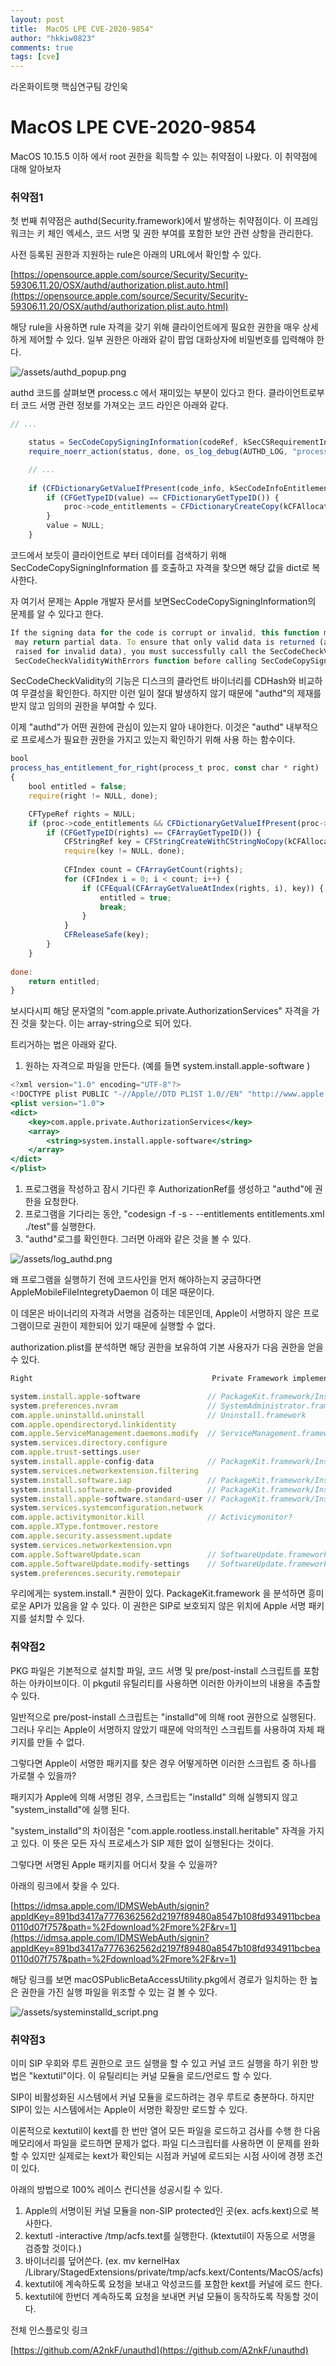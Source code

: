 ```yaml
---
layout: post
title:  MacOS LPE CVE-2020-9854"
author: "hkkiw0823"
comments: true
tags: [cve]
---
```


라온화이트햇 핵심연구팀 강인욱

# MacOS LPE CVE-2020-9854

MacOS 10.15.5 이하 에서 root 권한을 획득할 수 있는 취약점이 나왔다. 이 취약점에 대해 알아보자

### 취약점1

첫 번째 취약점은 authd(Security.framework)에서 발생하는 취약점이다. 이 프레임워크는 키 체인 엑세스, 코드 서명 및 권한 부여를 포함한 보안 관련 상항을 관리한다.

사전 등록된 권한과 지원하는 rule은 아래의 URL에서 확인할 수 있다.

[https://opensource.apple.com/source/Security/Security-59306.11.20/OSX/authd/authorization.plist.auto.html](https://opensource.apple.com/source/Security/Security-59306.11.20/OSX/authd/authorization.plist.auto.html)

해당 rule을 사용하면 rule 자격을 갖기 위해 클라이언트에게 필요한 권한을 매우 상세하게 제어할 수 있다. 일부 권한은 아래와 같이 팝업 대화상자에 비밀번호를 입력해야 한다.

![/assets/authd_popup.png](/assets/authd_popup.png)

authd 코드를 살펴보면 process.c 에서 재미있는 부분이 있다고 한다. 클라이언트로부터 코드 서명 관련 정보를 가져오는 코드 라인은 아래와 같다.

```jsx
// ...

    status = SecCodeCopySigningInformation(codeRef, kSecCSRequirementInformation, &code_info); // [1]
    require_noerr_action(status, done, os_log_debug(AUTHD_LOG, "process: PID %d SecCodeCopySigningInformation failed with %d", proc->auditInfo.pid, (int)status));

    // ...
    
    if (CFDictionaryGetValueIfPresent(code_info, kSecCodeInfoEntitlementsDict, &value)) {
        if (CFGetTypeID(value) == CFDictionaryGetTypeID()) {
            proc->code_entitlements = CFDictionaryCreateCopy(kCFAllocatorDefault, value); // [2]
        }
        value = NULL;
    }
```

코드에서 보듯이 클라이언트로 부터 데이터를 검색하기 위해 SecCodeCopySigningInformation 를 호출하고 자격을 찾으면 해당 값을 dict로 복사한다.

자 여기서 문제는 Apple 개발자 문서를 보면SecCodeCopySigningInformation의 문제를 알 수 있다고 한다.

```jsx
If the signing data for the code is corrupt or invalid, this function may fail or it 
 may return partial data. To ensure that only valid data is returned (and errors are 
 raised for invalid data), you must successfully call the SecCodeCheckValidity or 
 SecCodeCheckValidityWithErrors function before calling SecCodeCopySigningInformation.
```

SecCodeCheckValidity의 기능은 디스크의 클라언트 바이너리를 CDHash와 비교하여 무결성을 확인한다. 하지만 이런 일이 절대 발생하지 않기 때문에 "authd"의 제재를 받지 않고 임의의 권한을 부여할 수 있다.

이제 "authd"가 어떤 권한에 관심이 있는지 알아 내야한다. 이것은 "authd" 내부적으로 프로세스가 필요한 권한을 가지고 있는지 확인하기 위해 사용 하는 함수이다.

```jsx
bool
process_has_entitlement_for_right(process_t proc, const char * right)
{
    bool entitled = false;
    require(right != NULL, done);

    CFTypeRef rights = NULL;
    if (proc->code_entitlements && CFDictionaryGetValueIfPresent(proc->code_entitlements, CFSTR("com.apple.private.AuthorizationServices"), &rights)) { // [3]
        if (CFGetTypeID(rights) == CFArrayGetTypeID()) {
            CFStringRef key = CFStringCreateWithCStringNoCopy(kCFAllocatorDefault, right, kCFStringEncodingUTF8, kCFAllocatorNull);
            require(key != NULL, done);
            
            CFIndex count = CFArrayGetCount(rights);
            for (CFIndex i = 0; i < count; i++) {
                if (CFEqual(CFArrayGetValueAtIndex(rights, i), key)) {
                    entitled = true;
                    break;
                }
            }
            CFReleaseSafe(key);
        }
    }
    
done:
    return entitled;
}
```

보시다시피 해당 문자열의 "com.apple.private.AuthorizationServices"  자격을 가진 것을 찾는다. 이는 array-string으로 되어 있다.

트리거하는 법은 아래와 같다.

1. 원하는 자격으로 파일을 만든다. (예를 들면 system.install.apple-software )

```jsx
<?xml version="1.0" encoding="UTF-8"?>
<!DOCTYPE plist PUBLIC "-//Apple//DTD PLIST 1.0//EN" "http://www.apple.com/DTDs/PropertyList-1.0.dtd">
<plist version="1.0">
<dict>
    <key>com.apple.private.AuthorizationServices</key>
    <array>  
        <string>system.install.apple-software</string>
    </array>
</dict>
</plist>
```

1. 프로그램을 작성하고 잠시 기다린 후 AuthorizationRef를 생성하고 "authd"에 권한을 요청한다.
2. 프로그램을 기다리는 동안, "codesign -f -s - --entitlements entitlements.xml ./test"를 실행한다.
3. "authd"로그를 확인한다. 그러면 아래와 같은 것을 볼 수 있다.

![/assets/log_authd.png](/assets/log_authd.png)

왜 프로그램을 실행하기 전에 코드사인을 먼저 해야하는지 궁금하다면 AppleMobileFileIntegretyDaemon 이 데몬 때문이다.

이 데몬은 바이너리의 자격과 서명을 검증하는 데몬인데, Apple이 서명하지 않은 프로그램이므로 권한이 제한되어 있기 때문에 실행할 수 없다.

authorization.plist를 분석하면 해당 권한을 보유하여 기본 사용자가 다음 권한을 얻을 수 있다.

```jsx
Right                                        Private Framework implementing API

system.install.apple-software               // PackageKit.framework/InstallKit.framework
system.preferences.nvram                    // SystemAdministrator.framework
com.apple.uninstalld.uninstall              // Uninstall.framework
com.apple.opendirectoryd.linkidentity
com.apple.ServiceManagement.daemons.modify  // ServiceManagement.framework
system.services.directory.configure
com.apple.trust-settings.user
system.install.apple-config-data            // PackageKit.framework/InstallKit.framework
system.services.networkextension.filtering
system.install.software.iap                 // PackageKit.framework/InstallKit.framework
system.install.software.mdm-provided        // PackageKit.framework/InstallKit.framework
system.install.apple-software.standard-user // PackageKit.framework/InstallKit.framework
system.services.systemconfiguration.network
com.apple.activitymonitor.kill              // Activicymonitor?
com.apple.XType.fontmover.restore
com.apple.security.assessment.update
system.services.networkextension.vpn
com.apple.SoftwareUpdate.scan               // SoftwareUpdate.framework/InstallKit.framework
com.apple.SoftwareUpdate.modify-settings    // SoftwareUpdate.framework/InstallKit.framework
system.preferences.security.remotepair
```

우리에게는 system.install.* 권한이 있다. PackageKit.framework 을 분석하면 흥미로운 API가 있음을 알 수 있다. 이 권한은 SIP로 보호되지 않은 위치에 Apple 서명 패키지를 설치할 수 있다. 

### 취약점2

PKG 파일은 기본적으로 설치할 파일, 코드 서명 및 pre/post-install 스크립트를 포함하는 아카이브이다. 이 pkgutil 유틸리티를 사용하면 이러한 아카이브의 내용을 추출할 수 있다.

일반적으로 pre/post-install 스크립트는 "installd"에 의해 root 권한으로 실행된다. 그러나 우리는 Apple이 서명하지 않았기 때문에 악의적인 스크립트를 사용하여 자체 패키지를 만들 수 없다.

그렇다면 Apple이 서명한 패키지를 찾은 경우 어떻게하면 이러한 스크립트 중 하나를 가로챌 수 있을까?

패키지가 Apple에 의해 서명된 경우, 스크립트는 "installd" 의해 실행되지 않고 "system_installd"에 실행 된다.

"system_installd"의 차이점은 "com.apple.rootless.install.heritable" 자격을 가지고 있다. 이 뜻은 모든 자식 프로세스가 SIP 제한 없이 실행된다는 것이다.

그렇다면 서명된 Apple 패키지를 어디서 찾을 수 있을까? 

아래의 링크에서 찾을 수 있다.

[https://idmsa.apple.com/IDMSWebAuth/signin?appIdKey=891bd3417a7776362562d2197f89480a8547b108fd934911bcbea0110d07f757&path=%2Fdownload%2Fmore%2F&rv=1](https://idmsa.apple.com/IDMSWebAuth/signin?appIdKey=891bd3417a7776362562d2197f89480a8547b108fd934911bcbea0110d07f757&path=%2Fdownload%2Fmore%2F&rv=1)

해당 링크를 보면 macOSPublicBetaAccessUtility.pkg에서 경로가 일치하는 한 높은 권한을 가진 실행 파일을 위조할 수 있는 걸 볼 수 있다.

![/assets/systeminstalld_script.png](MacOS%20LPE%20CVE-2020-9854%20bea8288e52634904addbfa28b40c8948/systeminstalld_script.png)

### 취약점3

이미 SIP 우회와 루트 권한으로 코드 실행을 할 수 있고 커널 코드 실행을 하기 위한 방법은 "kextutil"이다. 이 유틸리티는 커널 모듈을 로드/언로드 할 수 있다.

SIP이 비활성화된 시스템에서 커널 모듈을 로드하려는 경우 루트로 충분하다. 하지만 SIP이 있는 시스템에서는 Apple이 서명한 확장만 로드할 수 있다.

이론적으로 kextutil이 kext를 한 번만 열어 모든 파일을 로드하고 검사를 수행 한 다음 메모리에서 파일을 로드하면 문제가 없다. 파일 디스크립터를 사용하면 이 문제를 완화 할 수 있지만 실제로는 kext가 확인되는 시점과 커널에 로드되는 시점 사이에 경쟁 조건이 있다.

아래의 방법으로 100% 레이스 컨디션을 성공시킬 수 있다.

1. Apple의 서명이된 커널 모듈을 non-SIP protected인 곳(ex. acfs.kext)으로 복사한다. 
2. kextutl -interactive /tmp/acfs.text를 실행한다. (ktextutil이 자동으로 서명을 검증할 것이다.)
3. 바이너리를 덮어쓴다. (ex. mv kernelHax /Library/StagedExtensions/private/tmp/acfs.kext/Contents/MacOS/acfs)
4. kextutil에 계속하도록 요청을 보내고 악성코드를 포함한 kext를 커널에 로드 한다.
5. kextutil에 한번더 계속하도록 요청을 보내면 커널 모듈이 동작하도록 작동할 것이다.

전체 인스플로잇 링크

[https://github.com/A2nkF/unauthd](https://github.com/A2nkF/unauthd)